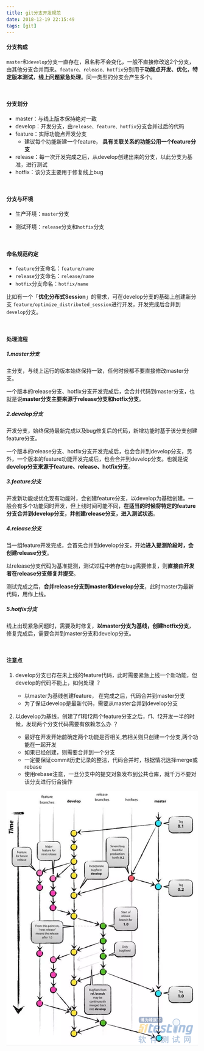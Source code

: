 ```yaml
---
title: git分支开发规范
date: 2018-12-19 22:15:49
tags: [git]
---
```


#### 分支构成

`master`和`develop`分支一直存在，且名称不会变化，一般不直接修改这2个分支，由其他分支合并而来。`feature、release、hotfix`分别用于**功能点开发、优化**，**特定版本测试**，**线上问题紧急处理**。同一类型的分支会产生多个。

<!--more-->

<br/>



#### 分支划分

- master：与线上版本保持绝对一致
- develop：开发分支，由`release、feature、hotfix`分支合并过后的代码
- feature：实际功能点开发分支
  - 建议每个功能新建一个feature， **具有关联关系的功能公用一个feature分支**
- release：每一次开发完成之后，从develop创建出来的分支，以此分支为基准，进行测试
-  hotfix：该分支主要用于修复线上bug

<br/>



#### 分支与环境

- 生产环境：`master`分支

- 测试环境：`release`分支和`hotfix`分支

<br/>



#### 命名规范约定

- `feature`分支命名：`feature/name`
- `release`分支命名：`release/name`
- `hotfix`分支命名：`hotfix/name`

比如有一个「**优化分布式Session**」的需求，可在develop分支的基础上创建新分支 `feature/optimize_distributed_session`进行开发，开发完成后合并到`develop`分支。

<br/>



#### 处理流程

##### 1.master分支

主分支，与线上运行的版本始终保持一致，任何时候都不要直接修改master分支。

一个版本的release分支、hotfix分支开发完成后，会合并代码到master分支，也就是说**master分支主要来源于release分支和hotfix分支**。



##### 2.develop分支

开发分支，始终保持最新完成以及bug修复后的代码，新增功能时基于该分支创建feature分支。

一个版本的release分支、hotfix分支开发完成后，也会合并到develop分支，另外，一个版本的feature功能开发完成后，也会合并到develop分支。也就是说**develop分支来源于feature、release、hotfix分支**。



##### 3.feature分支

开发新功能或优化现有功能时，会创建feature分支，以develop为基础创建。一般会有多个功能同时开发，但上线时间可能不同，**在适当的时候将特定的feature分支合并到develop分支，并创建release分支，进入测试状态**。



##### 4.release分支

当一组feature开发完成，会首先合并到develop分支，开始**进入提测阶段时，会创建release分支**。

以release分支代码为基准提测，测试过程中若存在bug需要修复，则**直接由开发者在release分支修复并提交**。

测试完成之后，**合并release分支到master和develop分支**，此时master为最新代码，用作上线。



##### 5.hotfix分支

线上出现紧急问题时，需要及时修复，**以master分支为基线，创建hotfix分支**，修复完成后，需要合并到master分支和develop分支。

<br/>



#### 注意点

1. develop分支已存在未上线的feature代码，此时需要紧急上线一个新功能，但develop的代码不能上，如何处理 ？
   - 以master为基线创建feature， 在完成之后，代码合并到master分支
   - 为了保证develop是最新代码，需要从master合并到develop分支



2. 以develop为基线，创建了f1和f2两个feature分支之后，f1、f2开发一半的时候，发现两个分支代码需要有依赖怎么办 ？
   - 最好在开发开始前确定两个功能是否相关,若相关则只创建一个分支,两个功能在一起开发
   - 如果已经创建，则需要合并到一个分支
   - 一定要保证commit历史记录的整洁，代码合并时，根据情况选择merge或rebase
   - 使用rebase注意，一旦分支中的提交对象发布到公共仓库，就千万不要对该分支进行衍合操作

![](git分支开发规范\1.png)